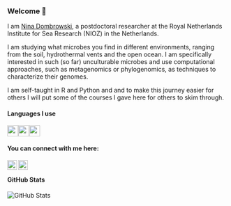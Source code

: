 ### Welcome 👋

<p>

I am [Nina Dombrowski](https://ndombrowski.github.io), a postdoctoral researcher at the Royal Netherlands Institute for Sea Research (NIOZ) in the Netherlands.

I am studying what microbes you find in different environments, ranging from the soil, hydrothermal vents and the open ocean.  I am specifically interested in such (so far) unculturable microbes and use computational approaches, such as metagenomics or phylogenomics, as techniques to characterize their genomes.

I am self-taught in R and Python and and to make this journey easier for others I will put some of the courses I gave here for others to skim through.
<br>

#### Languages I use

<img height=25 src="https://cdn.jsdelivr.net/gh/devicons/devicon/icons/rstudio/rstudio-original.svg" /><img height=25 src="https://cdn.jsdelivr.net/gh/devicons/devicon/icons/python/python-original.svg"/><img height=25 src="https://cdn.jsdelivr.net/gh/devicons/devicon/icons/github/github-original.svg"/>
<br>


#### You can connect with me here:

<a href="https://twitter.com/n_dombrowski">
  <img align="left" alt="Nina Dombrowski | Twitter" width="22px" src="https://raw.githubusercontent.com/peterthehan/peterthehan/master/assets/twitter.svg"/></a>
<a href="https://www.linkedin.com/in/nina-dombrowski-8b6142243/">
  <img align="left" alt="Nina Dombrowski LinkedIN" width="22px" src="https://raw.githubusercontent.com/peterthehan/peterthehan/master/assets/linkedin.svg"/></a><br>

 
#### GitHub Stats

<img src="https://github-readme-stats.vercel.app/api?username=ndombrowski&amp;show_icons=true" alt="GitHub Stats"></p>


